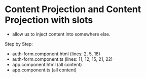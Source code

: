 # Content Projection and Content Projection with slots

- allow us to inject content into somewhere else.

Step by Step:

- auth-form.component.html (lines: 2, 5, 18)
- auth-form.component.ts (lines: 11, 12, 15, 21, 22)
- app.component.html (all content)
- app.component.ts (all content)
